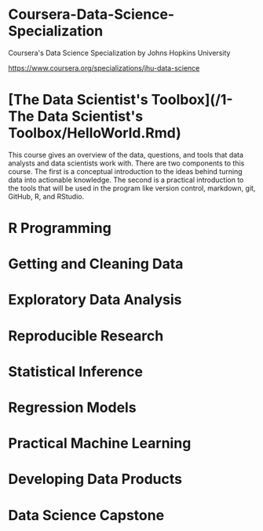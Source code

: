 # Coursera-Data-Science-Specialization
Coursera's Data Science Specialization by Johns Hopkins University

https://www.coursera.org/specializations/jhu-data-science

# [The Data Scientist's Toolbox](/1- The Data Scientist's Toolbox/HelloWorld.Rmd)
This course gives an overview of the data, questions, and tools that data analysts and data scientists work with. 
There are two components to this course. The first is a conceptual introduction to the ideas behind turning data into actionable knowledge. 
The second is a practical introduction to the tools that will be used in the program like version control, markdown, git, GitHub, R, and RStudio.

# R Programming

# Getting and Cleaning Data

# Exploratory Data Analysis 

# Reproducible Research 

# Statistical Inference 

# Regression Models

# Practical Machine Learning

# Developing Data Products 

# Data Science Capstone 

